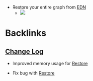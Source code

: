 - Restore your entire graph from [EDN](<EDN.md>)
    - ![](https://firebasestorage.googleapis.com/v0/b/firescript-577a2.appspot.com/o/imgs%2Fapp%2Fhelp-documentation%2FSgFSQeP1DW.gif?alt=media&token=55c8c34e-1028-4442-8744-7268d4e3a002)

# Backlinks
## [Change Log](<Change Log.md>)
- Improved memory usage for [Restore](<Restore.md>)

- Fix bug with [Restore](<Restore.md>)

